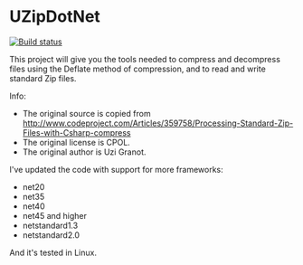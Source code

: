 # UZipDotNet

[![Build status](https://ci.appveyor.com/api/projects/status/nbm60f2wduyi53tt?svg=true)](https://ci.appveyor.com/project/StefH/uzipdotnet)

This project will give you the tools needed to compress and decompress files using the Deflate method of compression, and to read and write standard Zip files.

Info:
* The original source is copied from http://www.codeproject.com/Articles/359758/Processing-Standard-Zip-Files-with-Csharp-compress
* The original license is CPOL.
* The original author is Uzi Granot.

I've updated the code with support for more frameworks:
* net20
* net35
* net40
* net45 and higher
* netstandard1.3
* netstandard2.0

And it's tested in Linux.
